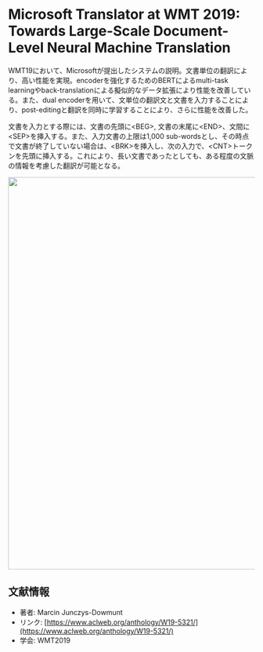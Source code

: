 # Microsoft Translator at WMT 2019: Towards Large-Scale Document-Level Neural Machine Translation

WMT19において、Microsoftが提出したシステムの説明。文書単位の翻訳により、高い性能を実現。encoderを強化するためのBERTによるmulti-task learningやback-translationによる擬似的なデータ拡張により性能を改善している。また、dual encoderを用いて、文単位の翻訳文と文書を入力することにより、post-editingと翻訳を同時に学習することにより、さらに性能を改善した。

文書を入力とする際には、文書の先頭に\<BEG\>, 文書の末尾に\<END\>、文間に\<SEP\>を挿入する。また、入力文書の上限は1,000 sub-wordsとし、その時点で文書が終了していない場合は、\<BRK\>を挿入し、次の入力で、\<CNT\>トークンを先頭に挿入する。これにより、長い文書であったとしても、ある程度の文脈の情報を考慮した翻訳が可能となる。

<p align="center">
  <img src=https://user-images.githubusercontent.com/53220859/69400653-cc493900-0d35-11ea-9052-d61fd581143b.png width=800pt>
</p>



## 文献情報

- 著者: Marcin Junczys-Dowmunt 
- リンク: [https://www.aclweb.org/anthology/W19-5321/](https://www.aclweb.org/anthology/W19-5321/)
- 学会: WMT2019